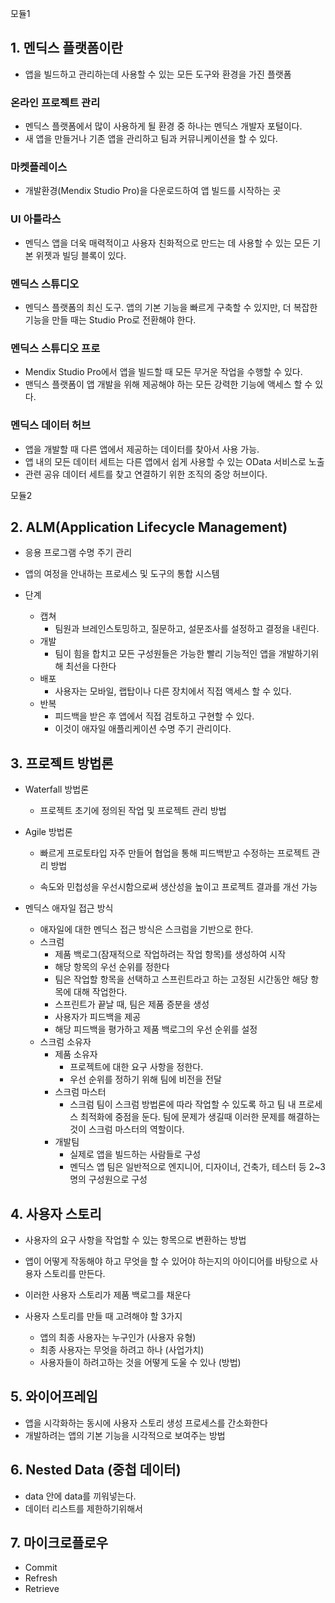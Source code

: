 모듈1

## 1. 멘딕스 플랫폼이란

- 앱을 빌드하고 관리하는데 사용할 수 있는 모든 도구와 환경을 가진 플랫폼



### 온라인 프로젝트 관리

- 멘딕스 플랫폼에서 많이 사용하게 될 환경 중 하나는 멘딕스 개발자 포털이다.
- 새 앱을 만들거나 기존 앱을 관리하고 팀과 커뮤니케이션을 할 수 있다.



### 마켓플레이스

- 개발환경(Mendix Studio Pro)을 다운로드하여 앱 빌드를 시작하는 곳



### UI 아틀라스

- 멘딕스 앱을 더욱 매력적이고 사용자 친화적으로 만드는 데 사용할 수 있는 모든 기본 위젯과 빌딩 블록이 있다.



### 멘딕스 스튜디오 

- 멘딕스 플랫폼의 최신 도구. 앱의 기본 기능을 빠르게 구축할 수 있지만, 더 복잡한 기능을 만들 때는 Studio Pro로 전환해야 한다.



### 멘딕스 스튜디오 프로

- Mendix Studio Pro에서 앱을 빌드할 때 모든 무거운 작업을 수행할 수 있다. 
- 맨딕스 플랫폼이 앱 개발을 위해 제공해야 하는 모든 강력한 기능에 액세스 할 수 있다.



### 멘딕스 데이터 허브

- 앱을 개발할 때 다른 앱에서 제공하는 데이터를 찾아서 사용 가능.
- 앱 내의 모든 데이터 세트는 다른 앱에서 쉽게 사용할 수 있는 OData 서비스로 노출
- 관련 공유 데이터 세트를 찾고 연결하기 위한 조직의 중앙 허브이다.





모듈2

## 2. ALM(Application Lifecycle Management)

- 응용 프로그램 수명 주기 관리
- 앱의 여정을 안내하는 프로세스 및 도구의 통합 시스템

- 단계
  - 캡쳐
    - 팀원과 브레인스토밍하고, 질문하고, 설문조사를 설정하고 결정을 내린다.
  - 개발
    - 팀이 힘을 합치고 모든 구성원들은 가능한 빨리 기능적인 앱을 개발하기위해 최선을 다한다
  - 배포
    - 사용자는 모바일, 랩탑이나 다른 장치에서 직접 액세스 할 수 있다.
  - 반복
    - 피드백을 받은 후 앱에서 직접 검토하고 구현할 수 있다.
    - 이것이 애자일 애플리케이션 수명 주기 관리이다.



## 3. 프로젝트 방법론

- Waterfall 방법론

  - 프로젝트 초기에 정의된 작업 및 프로젝트 관리 방법

- Agile 방법론

  - 빠르게 프로토타입 자주 만들어 협업을 통해 피드백받고 수정하는 프로젝트 관리 방법

  - 속도와 민첩성을 우선시함으로써 생산성을 높이고 프로젝트 결과를 개선 가능

    

- 멘딕스 애자일 접근 방식
  - 애자일에 대한 멘딕스 접근 방식은 스크럼을 기반으로 한다.
  - 스크럼
    - 제품 백로그(잠재적으로 작업하려는 작업 항목)를 생성하여 시작
    - 해당 항목의 우선 순위를 정한다
    - 팀은 작업할 항목을 선택하고 스프린트라고 하는 고정된 시간동안 해당 항목에 대해 작업한다.
    - 스프린트가 끝날 때, 팀은 제품 증분을 생성
    - 사용자가 피드백을 제공
    - 해당 피드백을 평가하고 제품 백로그의 우선 순위를 설정
  - 스크럼 소유자
    - 제품 소유자
      - 프로젝트에 대한 요구 사항을 정한다.
      - 우선 순위를 정하기 위해 팀에 비전을 전달
    - 스크럼 마스터
      - 스크럼 팀이 스크럼 방법론에 따라 작업할 수 있도록 하고 팀 내 프로세스 최적화에 중점을 둔다. 팀에 문제가 생길때 이러한 문제를 해결하는 것이 스크럼 마스터의 역할이다.
    - 개발팀
      - 실제로 앱을 빌드하는 사람들로 구성
      - 멘딕스 앱 팀은 일반적으로 엔지니어, 디자이너, 건축가, 테스터 등 2~3명의 구성원으로 구성



## 4. 사용자 스토리

- 사용자의 요구 사항을 작업할 수 있는 항목으로 변환하는 방법
- 앱이 어떻게 작동해야 하고 무엇을 할 수 있어야 하는지의 아이디어를 바탕으로 사용자 스토리를 만든다.
- 이러한 사용자 스토리가 제품 백로그를 채운다



- 사용자 스토리를 만들 때 고려해야 할 3가지
  - 앱의 최종 사용자는 누구인가 (사용자 유형)
  - 최종 사용자는 무엇을 하려고 하나 (사업가치)
  - 사용자들이 하려고하는 것을 어떻게 도울 수 있나 (방법)



## 5. 와이어프레임

- 앱을 시각화하는 동시에 사용자 스토리 생성 프로세스를 간소화한다
- 개발하려는 앱의 기본 기능을 시각적으로 보여주는 방법



## 6. Nested Data (중첩 데이터)

- data 안에 data를 끼워넣는다.
- 데이터 리스트를 제한하기위해서



## 7. 마이크로플로우 

- Commit
- Refresh
- Retrieve